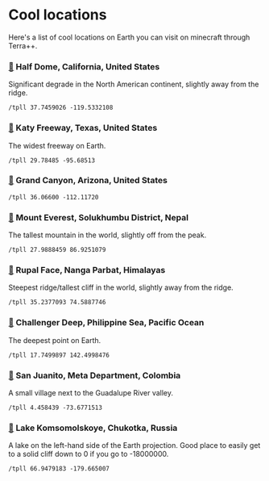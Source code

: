 # Cool locations

Here's a list of cool locations on Earth you can visit on minecraft through Terra++.

### [📍][half dome] Half Dome, California, United States

Significant degrade in the North American continent, slightly away from the ridge.

    /tpll 37.7459026 -119.5332108

### [📍][katy freeway] Katy Freeway, Texas, United States

The widest freeway on Earth.

    /tpll 29.78485 -95.68513

### [📍][grand canyon] Grand Canyon, Arizona, United States

    /tpll 36.06600 -112.11720

### [📍][mount everest] Mount Everest, Solukhumbu District, Nepal

The tallest mountain in the world, slightly off from the peak.

    /tpll 27.9888459 86.9251079

### [📍][rupal face] Rupal Face, Nanga Parbat, Himalayas

Steepest ridge/tallest cliff in the world, slightly away from the ridge.

    /tpll 35.2377093 74.5887746

### [📍][challenger deep] Challenger Deep, Philippine Sea, Pacific Ocean

The deepest point on Earth.

    /tpll 17.7499897 142.4998476

### [📍][san juanito] San Juanito, Meta Department, Colombia

A small village next to the Guadalupe River valley.

    /tpll 4.458439 -73.6771513

### [📍][lake komsomolskoye] Lake Komsomolskoye, Chukotka, Russia

A lake on the left-hand side of the Earth projection. Good place to easily get to a solid cliff down to 0 if you go to -18000000.

    /tpll 66.9479183 -179.665007

<!-- References -->

[half dome]: https://google.com/maps/place/Half+Dome/
[katy freeway]: https://google.com/maps/place/Katy+Freeway/
[grand canyon]: http://google.com/maps/place/Grand+Canyon+National+Park/
[mount everest]: https://google.com/maps/place/Mount+Everest/
[rupal face]: https://google.com/maps/place/Rupal+Face
[challenger deep]: https://google.com/maps/place/Challenger+Deep/
[san juanito]: https://google.com/maps/place/San+Juanito,+Meta,+Colombia/
[lake komsomolskoye]: http://google.com/maps/place/Komsomol'skoye+Ozero/
